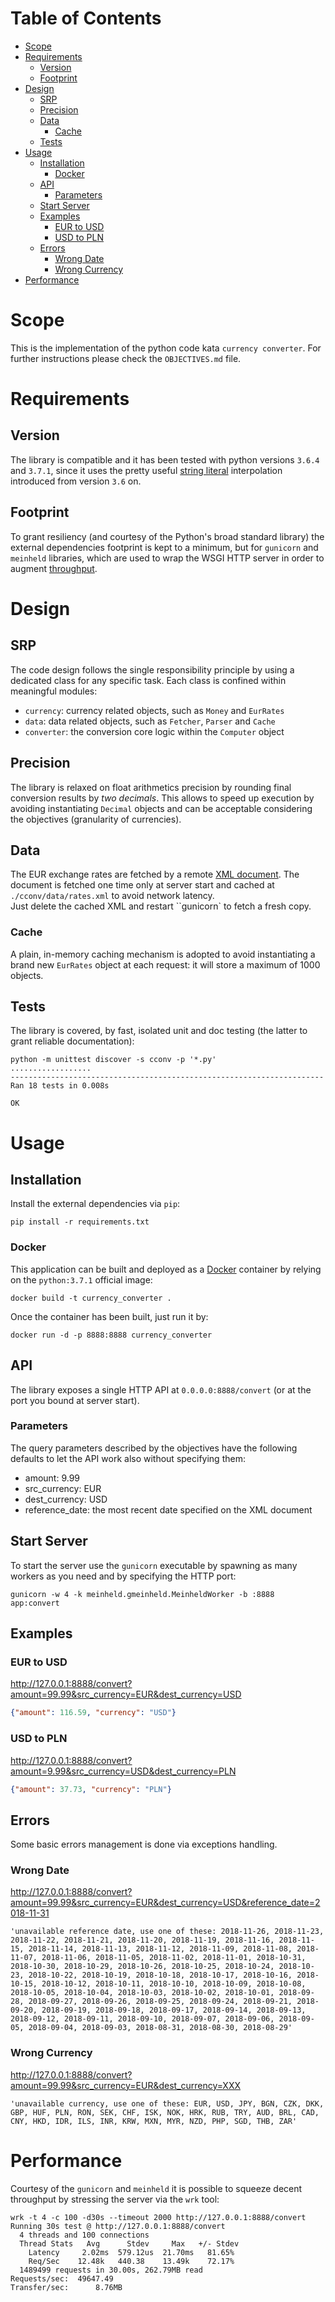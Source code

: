 # Table of Contents
* [Scope](#scope)
* [Requirements](#requirements)
  * [Version](#version)
  * [Footprint](#footprint)
* [Design](#design)
  * [SRP](#srp)
  * [Precision](#precision)
  * [Data](#data)
    * [Cache](#cache)
  * [Tests](#tests)
* [Usage](#usage)
  * [Installation](#installation)
    * [Docker](#docker)
  * [API](#api)
    * [Parameters](#parameters)
  * [Start Server](#start-server)
  * [Examples](#examples)
    * [EUR to USD](#eur-to-usd)
    * [USD to PLN](#usd-to-pln)
  * [Errors](#errors)
    * [Wrong Date](#wrong-date)
    * [Wrong Currency](#wrong-currency)
* [Performance](#performance)

# Scope
This is the implementation of the python code kata `currency converter`. For further instructions please check the `OBJECTIVES.md` file.

# Requirements

## Version
The library is compatible and it has been tested with python versions `3.6.4` and `3.7.1`, since it uses the pretty useful [string literal](https://www.python.org/dev/peps/pep-0498/) interpolation introduced from version `3.6` on.

## Footprint
To grant resiliency (and courtesy of the Python's broad standard library) the external dependencies footprint is kept to a minimum, but for `gunicorn` and `meinheld` libraries, which are used to wrap the WSGI HTTP server in order to augment [throughput](#performance).

# Design

## SRP
The code design follows the single responsibility principle by using a dedicated class for any specific task. Each class is confined within meaningful modules:
* `currency`: currency related objects, such as `Money` and `EurRates`
* `data`: data related objects, such as `Fetcher`, `Parser` and `Cache`
* `converter`: the conversion core logic within the `Computer` object

## Precision
The library is relaxed on float arithmetics precision by rounding final conversion results by *two decimals*. This allows to speed up execution by avoiding instantiating `Decimal` objects and can be acceptable considering the objectives (granularity of currencies).

## Data
The EUR exchange rates are fetched by a remote [XML document](https://www.ecb.europa.eu/stats/eurofxref/eurofxref-hist-90d.xml). The document is fetched one time only at server start and cached at `./cconv/data/rates.xml` to avoid network latency.  
Just delete the cached XML and restart ``gunicorn` to fetch a fresh copy.

### Cache
A plain, in-memory caching mechanism is adopted to avoid instantiating a brand new `EurRates` object at each request: it will store a maximum of 1000 objects.  

## Tests
The library is covered, by fast, isolated unit and doc testing (the latter to grant reliable documentation):
```shell
python -m unittest discover -s cconv -p '*.py'
..................
----------------------------------------------------------------------
Ran 18 tests in 0.008s

OK
```

# Usage

## Installation
Install the external dependencies via `pip`:
```shell
pip install -r requirements.txt
```

### Docker
This application can be built and deployed as a [Docker](https://www.docker.com/) container by relying on the `python:3.7.1` official image:
```shell
docker build -t currency_converter .
```

Once the container has been built, just run it by:
```shell
docker run -d -p 8888:8888 currency_converter
```

## API
The library exposes a single HTTP API at `0.0.0.0:8888/convert` (or at the port you bound at server start). 

### Parameters
The query parameters described by the objectives have the following defaults to let the API work also without specifying them:
* amount: 9.99
* src_currency: EUR
* dest_currency: USD
* reference_date: the most recent date specified on the XML document

## Start Server
To start the server use the `gunicorn` executable by spawning as many workers as you need and by specifying the HTTP port:
```shell
gunicorn -w 4 -k meinheld.gmeinheld.MeinheldWorker -b :8888 app:convert
```

## Examples

### EUR to USD
http://127.0.0.1:8888/convert?amount=99.99&src_currency=EUR&dest_currency=USD
```json
{"amount": 116.59, "currency": "USD"}
```

### USD to PLN
http://127.0.0.1:8888/convert?amount=9.99&src_currency=USD&dest_currency=PLN
```json
{"amount": 37.73, "currency": "PLN"}
```

## Errors
Some basic errors management is done via exceptions handling.

### Wrong Date
http://127.0.0.1:8888/convert?amount=99.99&src_currency=EUR&dest_currency=USD&reference_date=2018-11-31
```
'unavailable reference date, use one of these: 2018-11-26, 2018-11-23, 2018-11-22, 2018-11-21, 2018-11-20, 2018-11-19, 2018-11-16, 2018-11-15, 2018-11-14, 2018-11-13, 2018-11-12, 2018-11-09, 2018-11-08, 2018-11-07, 2018-11-06, 2018-11-05, 2018-11-02, 2018-11-01, 2018-10-31, 2018-10-30, 2018-10-29, 2018-10-26, 2018-10-25, 2018-10-24, 2018-10-23, 2018-10-22, 2018-10-19, 2018-10-18, 2018-10-17, 2018-10-16, 2018-10-15, 2018-10-12, 2018-10-11, 2018-10-10, 2018-10-09, 2018-10-08, 2018-10-05, 2018-10-04, 2018-10-03, 2018-10-02, 2018-10-01, 2018-09-28, 2018-09-27, 2018-09-26, 2018-09-25, 2018-09-24, 2018-09-21, 2018-09-20, 2018-09-19, 2018-09-18, 2018-09-17, 2018-09-14, 2018-09-13, 2018-09-12, 2018-09-11, 2018-09-10, 2018-09-07, 2018-09-06, 2018-09-05, 2018-09-04, 2018-09-03, 2018-08-31, 2018-08-30, 2018-08-29'
```

### Wrong Currency
http://127.0.0.1:8888/convert?amount=99.99&src_currency=EUR&dest_currency=XXX
```
'unavailable currency, use one of these: EUR, USD, JPY, BGN, CZK, DKK, GBP, HUF, PLN, RON, SEK, CHF, ISK, NOK, HRK, RUB, TRY, AUD, BRL, CAD, CNY, HKD, IDR, ILS, INR, KRW, MXN, MYR, NZD, PHP, SGD, THB, ZAR'
```

# Performance
Courtesy of the `gunicorn` and `meinheld` it is possible to squeeze decent throughput by stressing the server via the `wrk` tool:
```shell
wrk -t 4 -c 100 -d30s --timeout 2000 http://127.0.0.1:8888/convert
Running 30s test @ http://127.0.0.1:8888/convert
  4 threads and 100 connections
  Thread Stats   Avg      Stdev     Max   +/- Stdev
    Latency     2.02ms  579.12us  21.70ms   81.65%
    Req/Sec    12.48k   440.38    13.49k    72.17%
  1489499 requests in 30.00s, 262.79MB read
Requests/sec:  49647.49
Transfer/sec:      8.76MB
```
